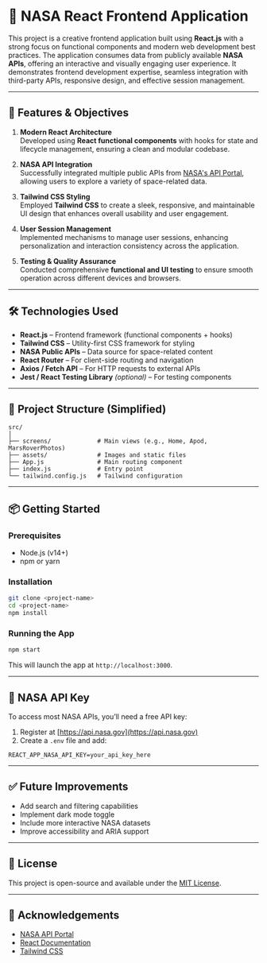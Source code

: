 # 🌌 NASA React Frontend Application

This project is a creative frontend application built using **React.js** with a strong focus on functional components and modern web development best practices. The application consumes data from publicly available **NASA APIs**, offering an interactive and visually engaging user experience. It demonstrates frontend development expertise, seamless integration with third-party APIs, responsive design, and effective session management.

---

## 🚀 Features & Objectives

1. **Modern React Architecture**  
   Developed using **React functional components** with hooks for state and lifecycle management, ensuring a clean and modular codebase.

2. **NASA API Integration**  
   Successfully integrated multiple public APIs from [NASA's API Portal](https://api.nasa.gov/), allowing users to explore a variety of space-related data.

3. **Tailwind CSS Styling**  
   Employed **Tailwind CSS** to create a sleek, responsive, and maintainable UI design that enhances overall usability and user engagement.

4. **User Session Management**  
   Implemented mechanisms to manage user sessions, enhancing personalization and interaction consistency across the application.

5. **Testing & Quality Assurance**  
   Conducted comprehensive **functional and UI testing** to ensure smooth operation across different devices and browsers.

---

## 🛠️ Technologies Used

- **React.js** – Frontend framework (functional components + hooks)
- **Tailwind CSS** – Utility-first CSS framework for styling
- **NASA Public APIs** – Data source for space-related content
- **React Router** – For client-side routing and navigation
- **Axios / Fetch API** – For HTTP requests to external APIs
- **Jest / React Testing Library** *(optional)* – For testing components

---

## 📁 Project Structure (Simplified)

```
src/
│
├── screens/             # Main views (e.g., Home, Apod, MarsRoverPhotos)
├── assets/              # Images and static files
├── App.js               # Main routing component
├── index.js             # Entry point
└── tailwind.config.js   # Tailwind configuration
```

---

## 📦 Getting Started

### Prerequisites

- Node.js (v14+)
- npm or yarn

### Installation

```bash
git clone <project-name>
cd <project-name>
npm install
```

### Running the App

```bash
npm start
```

This will launch the app at `http://localhost:3000`.

---

## 🔐 NASA API Key

To access most NASA APIs, you’ll need a free API key:

1. Register at [https://api.nasa.gov](https://api.nasa.gov)
2. Create a `.env` file and add:

```env
REACT_APP_NASA_API_KEY=your_api_key_here
```

---

## ✅ Future Improvements

- Add search and filtering capabilities
- Implement dark mode toggle
- Include more interactive NASA datasets
- Improve accessibility and ARIA support

---

## 📄 License

This project is open-source and available under the [MIT License](LICENSE).

---

## 🙌 Acknowledgements

- [NASA API Portal](https://api.nasa.gov)
- [React Documentation](https://reactjs.org/docs/getting-started.html)
- [Tailwind CSS](https://tailwindcss.com)
